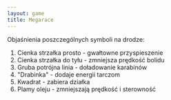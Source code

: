 ```yaml
---
layout: game
title: Megarace
---
```


Objaśnienia poszczególnych symboli na drodze:

1. Cienka strzałka prosto - gwałtowne przyspieszenie
2. Cienka strzałka do tyłu - zmniejsza prędkość bolidu
3. Gruba potrójna linia - doładowanie karabinów
4. "Drabinka" - dodaje energii tarczom
5. Kwadrat - zabiera działka
6. Plamy oleju - zmniejszają prędkość i sterowność
